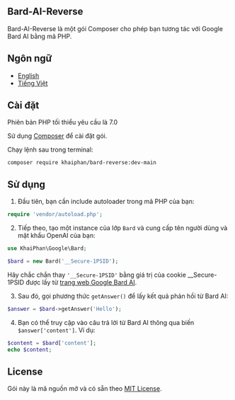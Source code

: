 ## Bard-AI-Reverse

Bard-AI-Reverse là một gói Composer cho phép bạn tương tác với Google Bard AI bằng mã PHP.

## Ngôn ngữ

- [English](README.md)
- [Tiếng Việt](README_vi.md)

## Cài đặt

Phiên bản PHP tối thiểu yêu cầu là 7.0

Sử dụng [Composer](https://getcomposer.org) để cài đặt gói.

Chạy lệnh sau trong terminal:

```
composer require khaiphan/bard-reverse:dev-main
```

## Sử dụng

1. Đầu tiên, bạn cần include autoloader trong mã PHP của bạn:

```php
require 'vendor/autoload.php';
```

2. Tiếp theo, tạo một instance của lớp `Bard` và cung cấp tên người dùng và mật khẩu OpenAI của bạn:

```php
use KhaiPhan\Google\Bard;

$bard = new Bard('__Secure-1PSID');
```

Hãy chắc chắn thay `'__Secure-1PSID'` bằng giá trị của cookie __Secure-1PSID được lấy từ [trang web Google Bard AI](https://bard.google.com).

3. Sau đó, gọi phương thức `getAnswer()` để lấy kết quả phản hồi từ Bard AI:

```php
$answer = $bard->getAnswer('Hello');
```

4. Bạn có thể truy cập vào câu trả lời từ Bard AI thông qua biến `$answer['content']`. Ví dụ:

```php
$content = $bard['content'];
echo $content;
```

## License

Gói này là mã nguồn mở và có sẵn theo [MIT License](https://opensource.org/licenses/MIT).